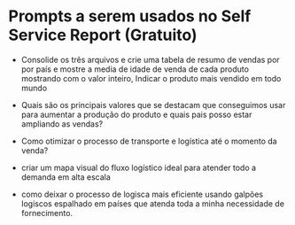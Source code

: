 
# Prompts a serem usados no Self Service Report (Gratuito)

- Consolide os três arquivos e crie uma tabela de resumo de vendas por por país e mostre a media de idade de venda de cada produto mostrando com  o valor inteiro, Indicar o produto mais vendido em todo mundo


- Quais são os principais valores que se destacam que conseguimos usar para aumentar a produção do produto e quais pais posso estar ampliando as vendas?


- Como otimizar o processo de transporte e logística até o momento da venda?


- criar um  mapa visual do fluxo logístico ideal para atender todo a demanda em alta escala


- como deixar o processo de logisca mais eficiente usando galpões logiscos espalhado em países que atenda toda a minha necessidade de fornecimento.

